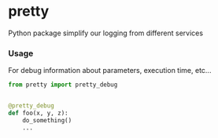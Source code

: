 # pretty
Python package simplify our logging from different services
### Usage
For debug information about parameters, execution time, etc...
```python
from pretty import pretty_debug


@pretty_debug
def foo(x, y, z):
    do_something()
    ...
```
